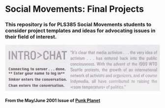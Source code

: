 # Social Movements: Final Projects

### This repository is for PLS385 Social Movements students to consider project templates and ideas for advocating issues in their field of interest.  

![Image1](bemedia.png)
#### From the May/June 2001 Issue of [Punk Planet](https://archive.org/details/punkplanet)

